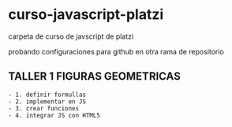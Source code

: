 # curso-javascript-platzi
carpeta de curso de javscript de platzi

probando configuraciones para github en otra rama de repositorio

## TALLER 1 FIGURAS GEOMETRICAS

    - 1. definir formullas
    - 2. implementar en JS
    - 3. crear funciones
    - 4. integrar JS con HTML5